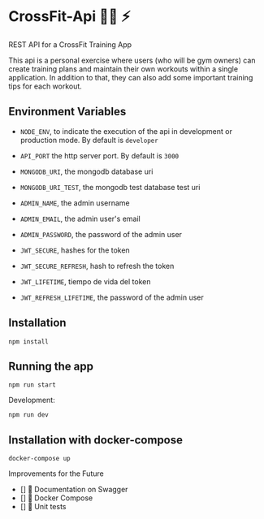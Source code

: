 # CrossFit-Api 🤸‍♂️ ⚡

REST API for a CrossFit Training App

This api is a personal exercise where users (who will be gym owners) can create training plans and maintain their own workouts within a single application. In addition to that, they can also add some important training tips for each workout.

## Environment Variables

- `NODE_ENV`, to indicate the execution of the api in development or production mode. By default is `developer`
- `API_PORT` the http server port. By default is `3000`
- `MONGODB_URI`, the mongodb database uri
- `MONGODB_URI_TEST`, the mongodb test database test uri

- `ADMIN_NAME`, the admin username
- `ADMIN_EMAIL`, the admin user's email
- `ADMIN_PASSWORD`, the password of the admin user

- `JWT_SECURE`, hashes for the token
- `JWT_SECURE_REFRESH`, hash to refresh the token
- `JWT_LIFETIME`, tiempo de vida del token
- `JWT_REFRESH_LIFETIME`, the password of the admin user

## Installation

```
npm install
```

## Running the app

```
npm run start
```

Development:

```
npm run dev
```

## Installation with docker-compose

```
docker-compose up
```

Improvements for the Future

- [] 🔹 Documentation on Swagger
- [] 🔹 Docker Compose
- [] 🔹 Unit tests
